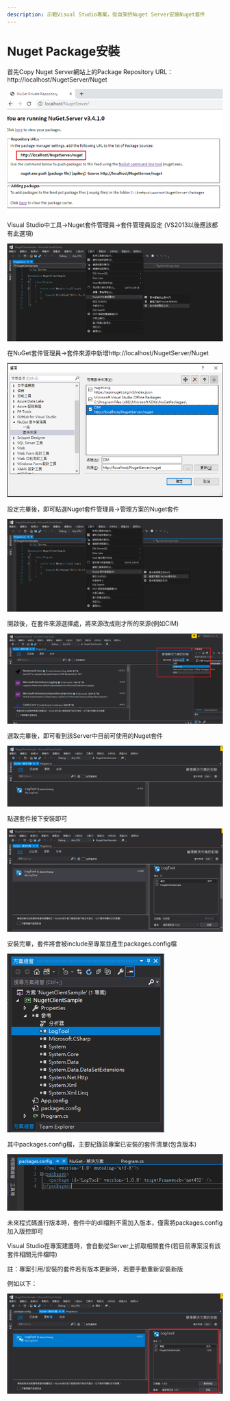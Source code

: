 ```yaml
---
description: 示範Visual Studio專案，從自架的Nuget Server安裝Nuget套件
---
```


# Nuget Package安裝

首先Copy Nuget Server網站上的Package Repository URL：http://localhost/NugetServer/Nuget

![](../../.gitbook/assets/image%20%281%29.png)

Visual Studio中工具→Nuget套件管理員→套件管理員設定 \(VS2013以後應該都有此選項\)

![](../../.gitbook/assets/image%20%2844%29.png)

在NuGet套件管理員→套件來源中新增http://localhost/NugetServer/Nuget

![](../../.gitbook/assets/image%20%28109%29.png)

設定完畢後，即可點選Nuget套件管理員→管理方案的Nuget套件

![](../../.gitbook/assets/image%20%28193%29.png)

開啟後，在套件來源選擇處，將來源改成剛才所的來源\(例如CIM\)

![](../../.gitbook/assets/image%20%28174%29.png)

選取完畢後，即可看到該Server中目前可使用的Nuget套件

![](../../.gitbook/assets/image%20%28137%29.png)

點選套件按下安裝即可

![](../../.gitbook/assets/image%20%2828%29.png)

安裝完畢，套件將會被include至專案並產生packages.config檔

![](../../.gitbook/assets/image%20%2833%29.png)

其中packages.config檔，主要紀錄該專案已安裝的套件清單\(包含版本\)

![](../../.gitbook/assets/image%20%282%29.png)

未來程式碼進行版本時，套件中的dll檔則不需加入版本，僅需將packages.config加入版控即可

Visual Studio在專案建置時，會自動從Server上抓取相關套件\(若目前專案沒有該套件相關元件檔時\)

註：專案引用/安裝的套件若有版本更新時，若要手動重新安裝新版

例如以下：

![](../../.gitbook/assets/image%20%2868%29.png)

